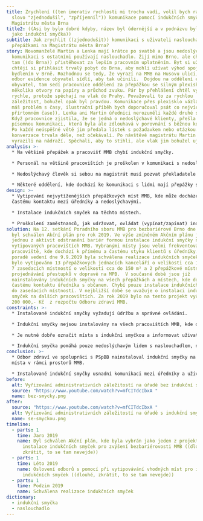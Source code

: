 ```yaml
---
title: Zrychlení ((ten imerativ rychlosti mi trochu vadí, volil bych raději
  slovo "zjednodušil", "zpříjemnil")) komunikace pomocí indukčních smyček na
  Magistrátu města Brna
title2: ((Asi by bylo dobré kdyby, název byl údernější a v podnázvu bylo něco
  jako indukční smyčka))
subtitle: Jak zrychlit ((zjednodušit)) komunikaci s uživateli naslouchadel za
  přepážkami na Magistrátu města Brna?
story: Novomanželé Martin a Lenka mají krátce po svatbě a jsou nedoslýchaví. Pro
  komunikaci s ostatními používají naslouchadlo. Žijí mimo Brno, ale chtějí se
  tam ((do Brna)) přistěhovat za lepším pracovním uplatněním. Byt si už našli a
  chtějí si přihlásit trvalý pobyt do Brna, aby mohli užívat výhod spojených s
  bydlením v Brně. Rozhodnou se tedy, že vyrazí na MMB na Husovu ulici, kde
  odbor evidence obyvatel sídlí, aby tak učinili.  Dojdou na oddělení evidence
  obyvatel, tam sedí pracovnice oddělení za přepážkou se silným plexisklem a
  několika otvory na papíry a průchod zvuku. Pár by přehlášení chtěl vyřídit
  rychle, protože spěchají na vlak do Prahy. Považovali to za rychlou
  záležitost, bohužel opak byl pravdou. Komunikace přes plexisklo vázla ((zase
  máš problém s časy, ilustrační příběh bych doporučoval psát co nejvíce v
  přírtomném čase)), Lenka ani Martin úřednici nerozuměli každé druhé slovo.
  Když pracovnice zjistila, že se jedná o nedoslýchavé klienty, přešla na
  písemnou komunikaci, která byla ale zdlouhavá v porovnání s běžnou komunikací.
  Po každé neúspěšné větě jim předala lístek s požadavkem nebo otázkou. Celá
  konverzace trvala déle, než očekávali. Po návštěvě magistrátu Martin s Lenkou
  vyrazili na nádraží. Spěchali, aby to stihli, ale vlak jim bohužel ujel.
analysis: >-
  * Na většině přepážek a pracovišť MMB chybí indukční smyčky.

  * Personál na většině pracovištích je proškolen v komunikaci s nedoslýchavým člověkem, ale komunikace trvá zbytečně dlouho.

  * Nedoslýchavý člověk si sebou na magistrát musí pozvat překladatele do znakového jazyka. ((pozor s timhle opatrně, děláš pasport o indukční smyčce, to je něco úplně jiného než český znakový jazyk, většina lidí, co mají naslouchadlo neumí český znakový jazyk, tohle bych sem vůbec nepletl))

  * Některé oddělení, kde dochází ke komunikaci s lidmi mají přepážky s instalovanými plexiskly, které brání bezproblémové komunikaci. ((to pdstatné je že snižují slyšitelnost a možnost odezírání, na tom bych to stavěl))
design: >-
  * Vytipování nejvytíženějších přepážkových míst MMB, kde může docházet k
  častému kontaktu mezi úředníky a nedoslýchavými.

  * Instalace indukčních smyček na těchto místech.

  * Proškolení zaměstnanců, jak udržovat, ovládat (vypínat/zapínat) indukční smyčku.
solution: Na 12. setkání Poradního sboru MMB pro bezbariérové Brno dne 21.3.2019
  byl schválen Akční plán pro rok 2019. Ve výše zmíněném Akčním plánu je právě
  jednou z aktivit odstranění bariér formou instalace indukční smyčky na
  vytipovaných pracovištích MMB. Vybranými místy jsou velmi frekventovaná
  pracoviště, kde dochází k přímému a častému styku klientů s úředníky. Na
  poradě vedení dne 9.9.2019 byla schválena realizace indukčních smyček. Celkově
  bylo vytipováno 13 přepážkových jednacích kanceláří o velikosti cca 10-40 m²,
  7 zasedacích místností o velikosti cca do 150 m² a 2 přepážkové místnosti
  projednávání přestupků v dopravě na MPB.  V současné době jsou již
  nainstalovány indukčních smyčky na všech přepážkách a místech, kde dochází k
  častému kontaktu úředníka s občanem. Chybí pouze instalace indukčních smyček
  do zasedacích místností. V nejbližší době se uvažuje o instalaci indukčních
  smyček na dalších pracovištích. Za rok 2019 bylo na tento projekt vyčleněno
  200 000,- Kč  z rozpočtu Odboru zdraví MMB.
constraints: >-
  * Instalované indukční smyčky vyžadují údržbu a správné ovládání.

  * Indukční smyčky nejsou instalovány na všech pracovištích MMB, kde dochází ke kontaktu mezi úředníkem a občanem.

  * Je nutné dobře označit místa s indukční smyčkou a informovat uživatele naslouchadla.

  * Indukční smyčka pomáhá pouze nedoslýchavým lidem s naslouchadlem, nikoliv všem lidem se sluchovým znevýhodněním.
conclusion: >-
  * Odbor zdraví ve spolupráci s PSpBB nainstaloval indukční smyčky na vybrané
  místa v rámci prostorů MMB.

  * Instalované indukční smyčky usnadní komunikaci mezi úředníky a uživateli naslouchadla, díky čemuž bude vyřizování administrativních záležitostí rychlejší. ((doporučoval bych opravdu něco jako "snadnější", "komfortnější", "přístupnější"))
before:
  alt: Vyřizování administrativních záležitostí na úřadě bez indukční smyčky
  source: "https://www.youtube.com/watch?v=mfCITdcIbxA "
  name: bez-smycky.png
after:
  source: "https://www.youtube.com/watch?v=mfCITdcIbxA "
  alt: Vyřizování administrativních záležitostí na úřadě s indukční smyčkou
  name: se-smyckou.png
timeline:
  - parts: 1
    time: Jaro 2019
    name: Byl schválen Akční plán, kde byla vybrán jako jeden z projektů právě
      instalace indukčních smyček pro zvýšení bezbariérovosti MMB ((dlouhé,
      zkrátit, to se tam nevejde))
  - parts: 1
    time: Léto 2019
    name: Oslovení odborů s pomocí při vytipovávání vhodných míst pro instalaci
      indukčních smyček ((dlouhé, zkrátit, to se tam nevejde))
  - parts: 1
    time: Podzim 2019
    name: Schválena realizace indukčních smyček
dictionary:
  - indukční smyčka
  - naslouchadlo
---
```

